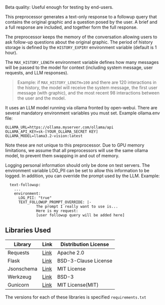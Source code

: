 Beta quality: Useful enough for testing by end-users.

This preprocessor generates a text-only response
to a followup query that contains the original graphic
and a question posed by the user.
A brief and a full response are included, and together
form the full response.

The preprocessor keeps the memory of the conversation
allowing users to ask follow-up questions about the original graphic.
The period of history storage is defined by
the `HISTORY_EXPIRY` environment variable (default is 1 hour).

The `MAX_HISTORY_LENGTH` environment variable defines how many 
messages will be passed to the model for context 
(including system message, user requests, and LLM responses).

>Example: if `MAX_HISTORY_LENGTH=100` and there are 120 interactions 
>in the history, the model will receive the system message, 
>the first user message (with graphic), and the most recent 98 interactions 
>between the user and the model.

It uses an LLM model running via ollama fronted by open-webui.
There are several mandatory environment variables you must set.
Example ollama.env file:

```
OLLAMA_URL=https://ollama.myserver.com/ollama/api
OLLAMA_API_KEY=sk-[YOUR_OLLAMA_SECRET KEY]
OLLAMA_MODEL=llama3.2-vision:latest
```
Note these are not unique to this preprocessor. Due to
GPU memory limitations, we assume that all preprocessors
will use the same ollama model, to prevent them swapping
in and out of memory.

Logging personal information should only be done on test
servers. The environment variable LOG_PII can be set
to allow this information to be logged.
In addition, you can override the prompt used by
the LLM. Example:

```
  text-followup:
    ...
    environment:
      LOG_PII: "true"
      TEXT_FOLLOWUP_PROMPT_OVERRIDE: |-
              The prompt I really want to use is...
              Here is my request:
              [user followup query will be added here]
```

## Libraries Used

| Library | Link | Distribution License |
| ------------- | ------------- | -------------|
| Requests  | [Link](https://pypi.org/project/requests/)  | Apache 2.0|
| Flask | [Link](https://pypi.org/project/Flask/)  | BSD-3-Clause License|
| Jsonschema | [Link](https://pypi.org/project/jsonschema/)  | MIT License|
| Werkzeug | [Link](https://pypi.org/project/Werkzeug/) | BSD-3 |
| Gunicorn | [Link](https://github.com/benoitc/gunicorn) | MIT License(MIT) |

The versions for each of these libraries is specified `requirements.txt`
